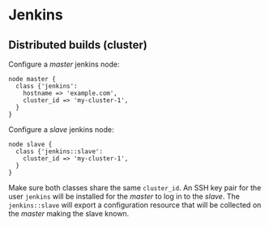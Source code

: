 Jenkins
=======

Distributed builds (cluster)
----------------------------

Configure a *master* jenkins node:
```puppet
node master {
  class {'jenkins':
    hostname => 'example.com',
    cluster_id => 'my-cluster-1',
  }
}
```

Configure a *slave* jenkins node:
```puppet
node slave {
  class {'jenkins::slave':
    cluster_id => 'my-cluster-1',
  }
}
```

Make sure both classes share the same `cluster_id`.
An SSH key pair for the user `jenkins` will be installed for the *master* to log in to the *slave*.
The `jenkins::slave` will export a configuration resource that will be collected on the *master* making the slave known.

